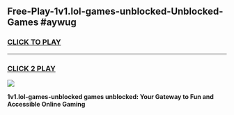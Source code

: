 
## Free-Play-1v1.lol-games-unblocked-Unblocked-Games #aywug
<h3>
<a href="https://news.freeplayer.one?title=1v1.lol-games-unblocked&ref=8M">CLICK TO PLAY</a></h3>
<hr>

<h3>
<a href="https://news.freeplayer.one?title=1v1.lol-games-unblocked&ref=8M">CLICK 2 PLAY</a>
  
</h3>

<a href="https://news.freeplayer.one?title=1v1.lol-games-unblocked&ref=8M"><img src="https://clearcache.store/games.png"></a>


**1v1.lol-games-unblocked games unblocked: Your Gateway to Fun and Accessible Online Gaming**
